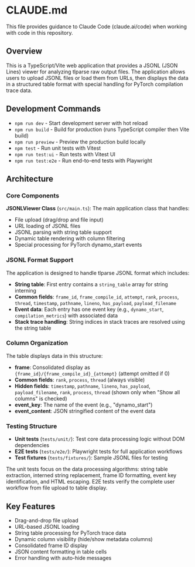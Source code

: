 # CLAUDE.md

This file provides guidance to Claude Code (claude.ai/code) when working with code in this repository.

## Overview

This is a TypeScript/Vite web application that provides a JSONL (JSON Lines) viewer for analyzing tlparse raw output files. The application allows users to upload JSONL files or load them from URLs, then displays the data in a structured table format with special handling for PyTorch compilation trace data.

## Development Commands

- `npm run dev` - Start development server with hot reload
- `npm run build` - Build for production (runs TypeScript compiler then Vite build)  
- `npm run preview` - Preview the production build locally
- `npm test` - Run unit tests with Vitest
- `npm run test:ui` - Run tests with Vitest UI
- `npm run test:e2e` - Run end-to-end tests with Playwright

## Architecture

### Core Components

**JSONLViewer Class** (`src/main.ts`): The main application class that handles:
- File upload (drag/drop and file input)
- URL loading of JSONL files
- JSONL parsing with string table support
- Dynamic table rendering with column filtering
- Special processing for PyTorch dynamo_start events

### JSONL Format Support

The application is designed to handle tlparse JSONL format which includes:
- **String table**: First entry contains a `string_table` array for string interning
- **Common fields**: `frame_id`, `frame_compile_id`, `attempt`, `rank`, `process`, `thread`, `timestamp`, `pathname`, `lineno`, `has_payload`, `payload_filename`
- **Event data**: Each entry has one event key (e.g., `dynamo_start`, `compilation_metrics`) with associated data
- **Stack trace handling**: String indices in stack traces are resolved using the string table

### Column Organization

The table displays data in this structure:
- **frame**: Consolidated display as `{frame_id}/{frame_compile_id}_{attempt}` (attempt omitted if 0)
- **Common fields**: `rank`, `process`, `thread` (always visible)
- **Hidden fields**: `timestamp`, `pathname`, `lineno`, `has_payload`, `payload_filename`, `rank`, `process`, `thread` (shown only when "Show all columns" is checked)
- **event_key**: The name of the event (e.g., "dynamo_start")
- **event_content**: JSON stringified content of the event data

### Testing Structure

- **Unit tests** (`tests/unit/`): Test core data processing logic without DOM dependencies
- **E2E tests** (`tests/e2e/`): Playwright tests for full application workflows
- **Test fixtures** (`tests/fixtures/`): Sample JSONL files for testing

The unit tests focus on the data processing algorithms: string table extraction, interned string replacement, frame ID formatting, event key identification, and HTML escaping. E2E tests verify the complete user workflow from file upload to table display.

## Key Features

- Drag-and-drop file upload
- URL-based JSONL loading
- String table processing for PyTorch trace data
- Dynamic column visibility (hide/show metadata columns)
- Consolidated frame ID display
- JSON content formatting in table cells
- Error handling with auto-hide messages